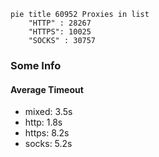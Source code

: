 
```mermaid
pie title 60952 Proxies in list
    "HTTP" : 28267
    "HTTPS": 10025
    "SOCKS" : 30757
```

### Some Info
#### Average Timeout

- mixed: 3.5s
- http: 1.8s
- https: 8.2s
- socks: 5.2s